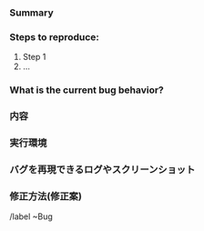 ### Summary



### Steps to reproduce:

1. Step 1
2. ...

### What is the current bug behavior?



### 内容



### 実行環境


### バグを再現できるログやスクリーンショット



### 修正方法(修正案)



/label ~Bug
